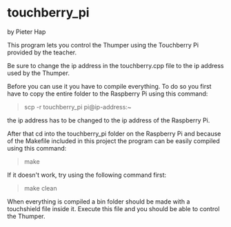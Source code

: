 # touchberry_pi
by Pieter Hap

This program lets you control the Thumper using the Touchberry Pi provided by the teacher.

Be sure to change the ip address in the touchberry.cpp file to the ip address used by the Thumper.

Before you can use it you have to compile everything. To do so you first have to copy the entire folder to the Raspberry Pi using this command:

> scp -r touchberry_pi pi@ip-address:~

the ip address has to be changed to the ip address of the Raspberry Pi.

After that cd into the touchberry_pi folder on the Raspberry Pi and because of the Makefile included in this project the program can be easily compiled using this command:

> make

If it doesn't work, try using the following command first:

> make clean

When everything is compiled a bin folder should be made with a touchshield file inside it. Execute this file and you should be able to control the Thumper.
